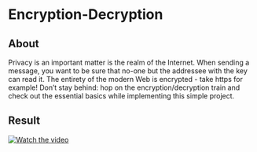 # Encryption-Decryption

## About
Privacy is an important matter is the realm of the Internet. When sending a message, you want to be sure that no-one but the addressee with the key can read it. The entirety of the modern Web is encrypted - take https for example! Don’t stay behind: hop on the encryption/decryption train and check out the essential basics while implementing this simple project.

## Result
[![Watch the video](https://raw.githubusercontent.com/karolskolasinski/coffee-machine/master/Coffee%20Machine/Project%20files/coffee-machine.gif)](https://stepik.org/media/attachments/lesson/209884/demonstration.mp4)
